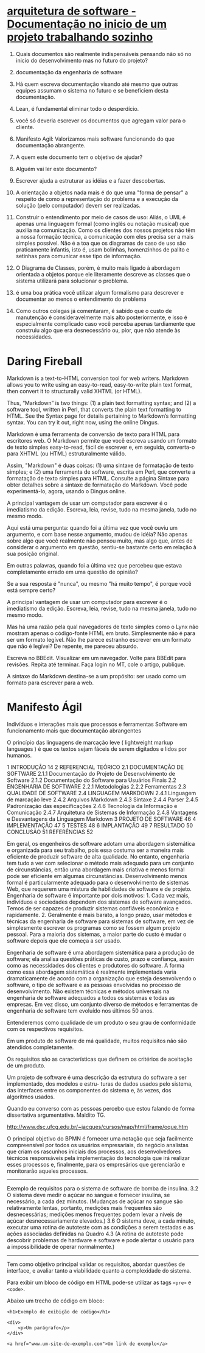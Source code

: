# [arquitetura de software - Documentação no inicio de um projeto trabalhando sozinho](https://pt.stackoverflow.com/questions/53491/documenta%C3%A7%C3%A3o-no-inicio-de-um-projeto-trabalhando-sozinho)

1. Quais documentos são realmente indispensáveis pensando não só no inicio do desenvolvimento mas no futuro do projeto?

2. documentação da engenharia de software

3. Há quem escreva documentação visando até mesmo que outras equipes assumam o sistema no futuro e se beneficiem desta documentação.

4. Lean, é fundamental eliminar todo o desperdício.

5. você só deveria escrever os documentos que agregam valor para o cliente.

6. Manifesto Agil: Valorizamos mais software funcionando do que documentação abrangente.

7. A quem este documento tem o objetivo de ajudar?

8. Alguém vai ler este documento?

9. Escrever ajuda a estruturar as idéias e a fazer descobertas.

10. A orientação a objetos nada mais é do que uma "forma de pensar" a respeito de como a representação do problema e a execução da solução (pelo computador) devem ser realizadas.

11. Construir o entendimento por meio de casos de uso: Aliás, o UML é apenas uma linguagem formal (como inglês ou notação musical) que auxilia na comunicação. Como os clientes dos nossos projetos não têm a nossa formação técnica, a comunicação com eles precisa ser a mais simples possível. Não é a toa que os diagramas de caso de uso são praticamente infantis, isto é, usam bolinhas, homenzinhos de palito e setinhas para comunicar esse tipo de informação.

12. O Diagrama de Classes, porém, é muito mais ligado à abordagem orientada a objetos porque ele literamente descreve as classes que o sistema utilizará para solucionar o problema.

13. é uma boa prática você utilizar algum formalismo para descrever e documentar ao menos o entendimento do problema

14. Como outros colegas já comentaram, é sabido que o custo de manutenção é consideravelmente mais alto posteriormente, e isso é especialmente complicado caso você perceba apenas tardiamente que construiu algo que era desnecessário ou, pior, que não atende às necessidades.

# Daring Fireball

Markdown is a text-to-HTML conversion tool for web writers. Markdown allows you to write using an easy-to-read, easy-to-write plain text format, then convert it to structurally valid XHTML (or HTML).

Thus, “Markdown” is two things: (1) a plain text formatting syntax; and (2) a software tool, written in Perl, that converts the plain text formatting to HTML. See the Syntax page for details pertaining to Markdown’s formatting syntax. You can try it out, right now, using the online Dingus.

Markdown é uma ferramenta de conversão de texto para HTML para escritores web. O Markdown permite que você escreva usando um formato de texto simples easy-to-read, fácil de escrever e, em seguida, converta-o para XHTML (ou HTML) estruturalmente válido.

Assim, "Markdown" é duas coisas: (1) uma sintaxe de formatação de texto simples; e (2) uma ferramenta de software, escrita em Perl, que converte a formatação de texto simples para HTML. Consulte a página Sintaxe para obter detalhes sobre a sintaxe de formatação do Markdown. Você pode experimentá-lo, agora, usando o Dingus online.

A principal vantagem de usar um computador para escrever é o imediatismo da edição. Escreva, leia, revise, tudo na mesma janela, tudo no mesmo modo.

Aqui está uma pergunta: quando foi a última vez que você ouviu um argumento, e com base nesse argumento, mudou de idéia? Não apenas sobre algo que você realmente não pensou muito, mas algo que, antes de considerar o argumento em questão, sentiu-se bastante certo em relação à sua posição original.

Em outras palavras, quando foi a última vez que percebeu que estava completamente errado em uma questão de opinião?

Se a sua resposta é "nunca", ou mesmo "há muito tempo", é porque você está sempre certo?

A principal vantagem de usar um computador para escrever é o imediatismo da edição. Escreva, leia, revise, tudo na mesma janela, tudo no mesmo modo.

Mas há uma razão pela qual navegadores de texto simples como o Lynx não mostram apenas o código-fonte HTML em bruto. Simplesmente não é para ser um formato legível. Não lhe parece estranho escrever em um formato que não é legível? De repente, me pareceu absurdo.

Escreva no BBEdit.
Visualizar em um navegador.
Volte para BBEdit para revisões.
Repita até terminar.
Faça login no MT, cole o artigo, publique.

A sintaxe do Markdown destina-se a um propósito: ser usado como um formato para escrever para a web.

# Manifesto Ágil

Indivíduos e interações mais que processos e ferramentas
Software em funcionamento mais que documentação abrangentes

O princípio das linguagens de marcação leve (
lightweight markup languages
) é
que os textos sejam fáceis de serem digitados e lidos por humanos.


1 INTRODUÇÃO	14
2 REFERENCIAL TEÓRICO
2.1 DOCUMENTAÇÃO DE SOFTWARE
2.1.1 Documentação do Projeto de Desenvolvimento de Software
2.1.2 Documentação do Software para Usuários Finais
2.2 ENGENHARIA DE SOFTWARE
2.2.1 Metodologias
2.2.2 Ferramentas
2.3 QUALIDADE DE SOFTWARE
2.4 LINGUAGEM MARKDOWN
2.4.1 Linguagem de marcação leve
2.4.2 Arquivos Markdown
2.4.3 Sintaxe
2.4.4 Parser
2.4.5 Padronização das especificações
2.4.6 Tecnologia da Informação e Comunicação
2.4.7 Arquitetura de Sistemas de Informação
2.4.8 Vantagens e Desvantagens da Linguagem Markdown
3 PROJETO DE SOFTWARE	46
4 IMPLEMENTAÇÃO	47
5 TESTES	48
6 IMPLANTAÇÃO	49
7 RESULTADO	50
CONCLUSÃO	51
REFERÊNCIAS	52


Em geral, os engenheiros de software adotam uma abordagem sistemática e organizada para seu trabalho, pois essa costuma ser a maneira mais eficiente de produzir software de alta qualidade. No entanto, engenharia tem tudo a ver com selecionar o método mais adequado para um conjunto de circunstâncias, então uma abordagem mais criativa e menos formal pode ser eficiente em algumas circunstâncias. Desenvolvimento menos formal é particularmente adequado para o desenvolvimento de sistemas Web, que requerem uma mistura de habilidades de software e de projeto. Engenharia de software é importante por dois motivos: 1. Cada vez mais, indivíduos e sociedades dependem dos sistemas de software avançados. Temos de ser capazes de produzir sistemas confiáveis econômica e rapidamente. 2. Geralmente é mais barato, a longo prazo, usar métodos e técnicas da engenharia de software para sistemas de software, em vez de simplesmente escrever os programas como se fossem algum projeto pessoal. Para a maioria dos sistemas, a maior parte do custo é mudar o software depois que ele começa a ser usado.


Engenharia de software é uma abordagem sistemática para a produção de software; ela analisa questões práticas de custo, prazo e confiança, assim como as necessidades dos clientes e produtores do software. A forma como essa abordagem sistemática é realmente implementada varia dramaticamente de acordo com a organização que esteja desenvolvendo o software, o tipo de software e as pessoas envolvidas no processo de desenvolvimento. Não existem técnicas e métodos universais na engenharia de software adequados a todos os sistemas e todas as empresas. Em vez disso, um conjunto diverso de métodos e ferramentas de engenharia de software tem evoluído nos últimos 50 anos.

Entenderemos como qualidade de um produto o seu grau de conformidade com os respectivos requisitos.

Em um produto de software de má qualidade, muitos requisitos não são atendidos completamente.

Os requisitos são as características que definem os critérios de aceitação de um produto.


Um projeto de software é uma descrição da estrutura do software a ser implementado, dos modelos e estru-
turas de dados usados pelo sistema, das interfaces entre os componentes do sistema e, às vezes, dos algoritmos
usados.

Quando eu converso com as pessoas percebo que estou falando de forma dissertativa argumentativa. Maldito TG.

http://www.dsc.ufcg.edu.br/~jacques/cursos/map/html/frame/oque.htm

O principal objetivo do BPMN é fornecer uma notação que seja facilmente compreensível por todos os usuários empresariais, do negócio
analistas que criam os rascunhos iniciais dos processos, aos desenvolvedores técnicos responsáveis pela implementação do
tecnologia que irá realizar esses processos e, finalmente, para os empresários que gerenciarão e monitorarão aqueles
processos.

----------------------

Exemplo de requisitos para o sistema de software de bomba de insulina.
3.2 O sistema deve medir o açúcar no sangue e fornecer insulina, se necessário, a cada dez minutos. (Mudanças de açúcar no sangue são
relativamente lentas, portanto, medições mais frequentes são desnecessárias; medições menos frequentes podem levar a níveis de açúcar
desnecessariamente elevados.)
3.6 O sistema deve, a cada minuto, executar uma rotina de autoteste com as condições a serem testadas e as ações associadas definidas na
Quadro 4.3 (A rotina de autoteste pode descobrir problemas de hardware e software e pode alertar o usuário para a impossibilidade de operar
normalmente.)

---------------------------

Tem como objetivo principal validar os requisitos, abordar questões de interface, e avaliar tanto a viabilidade quanto a complexidade do sistema.


Para exibir um bloco de código em HTML pode-se utilizar as tags `<pre>` e `<code>`.

Abaixo um trecho de código em bloco:

    <h1>Exemplo de exibição de código</h1>

    <div>
        <p>Um parágrafo</p>
    </div>
    
    <a href="www.um-site-de-exemplo.com">Um link de exemplo</a>
